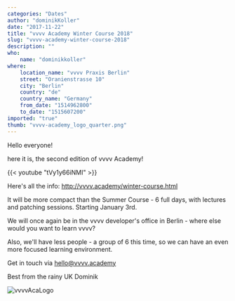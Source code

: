 ```yaml
---
categories: "Dates"
author: "dominikKoller"
date: "2017-11-22"
title: "vvvv Academy Winter Course 2018"
slug: "vvvv-academy-winter-course-2018"
description: ""
who: 
    name: "dominikkoller"
where: 
    location_name: "vvvv Praxis Berlin"
    street: "Oranienstrasse 10"
    city: "Berlin"
    country: "de"
    country_name: "Germany"
    from_date: "1514962800"
    to_date: "1515607200"
imported: "true"
thumb: "vvvv-academy_logo_quarter.png"
---
```



Hello everyone!

here it is, the second edition of vvvv Academy!

{{< youtube "tVy1y66iNMI" >}}

Here's all the info: <http://vvvv.academy/winter-course.html>

It will be more compact than the Summer Course - 6 full days, with lectures and patching sessions. Starting January 3rd.

We will once again be in the vvvv developer's office in Berlin - where else would you want to learn vvvv?

Also, we'll have less people - a group of 6 this time, so we can have an even more focused learning environment.

Get in touch via
hello@vvvv.academy

Best from the rainy UK
Dominik

![vvvvAcaLogo](vvvv-academy_logo_quarter.png) 


